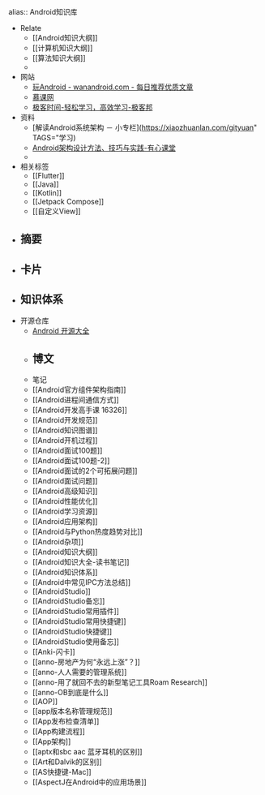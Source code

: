 alias:: Android知识库

- Relate
	- [[Android知识大纲]]
	- [[计算机知识大纲]]
	- [[算法知识大纲]]
	-
- 网站
	- [玩Android - wanandroid.com - 每日推荐优质文章](https://www.wanandroid.com/)
	- [慕课网](https://www.imooc.com/u/index/szcourses/list)
	- [极客时间-轻松学习，高效学习-极客邦](https://time.geekbang.org/dashboard/course)
- 资料
	- [解读Android系统架构 － 小专栏](https://xiaozhuanlan.com/gityuan" TAGS="学习)
	- [Android架构设计方法、技巧与实践-有心课堂](https://space.bilibili.com/24357250/channel/detail?cid=144041&ctype=0)
	-
- 相关标签
	- [[Flutter]]
	- [[Java]]
	- [[Kotlin]]
	- [[Jetpack Compose]]
	- [[自定义View]]
- 摘要
	-
- 卡片
	-
- 知识体系
	-
- 开源仓库
	- [Android 开源大全](https://github.com/XXApple/AndroidLibs)
	- 博文
		-
	- 笔记
	- [[Android官方组件架构指南]]
	- [[Android进程间通信方式]]
	- [[Android开发高手课 16326]]
	- [[Android开发规范]]
	- [[Android知识图谱]]
	- [[Android开机过程]]
	- [[Android面试100题]]
	- [[Android面试100题-2]]
	- [[Android面试的2个可拓展问题]]
	- [[Android面试问题]]
	- [[Android高级知识]]
	- [[Android性能优化]]
	- [[Android学习资源]]
	- [[Android应用架构]]
	- [[Android与Python热度趋势对比]]
	- [[Android杂项]]
	- [[Android知识大纲]]
	- [[Android知识大全-读书笔记]]
	- [[Android知识体系]]
	- [[Android中常见IPC方法总结]]
	- [[AndroidStudio]]
	- [[AndroidStudio备忘]]
	- [[AndroidStudio常用插件]]
	- [[AndroidStudio常用快捷键]]
	- [[AndroidStudio快捷键]]
	- [[AndroidStudio使用备忘]]
	- [[Anki-闪卡]]
	- [[anno-房地产为何“永远上涨”？]]
	- [[anno-人人需要的管理系统]]
	- [[anno-用了就回不去的新型笔记工具Roam Research]]
	- [[anno-OB到底是什么]]
	- [[AOP]]
	- [[app版本名称管理规范]]
	- [[App发布检查清单]]
	- [[App构建流程]]
	- [[App架构]]
	- [[aptx和sbc aac 蓝牙耳机的区别]]
	- [[Art和Dalvik的区别]]
	- [[AS快捷键-Mac]]
	- [[AspectJ在Android中的应用场景]]